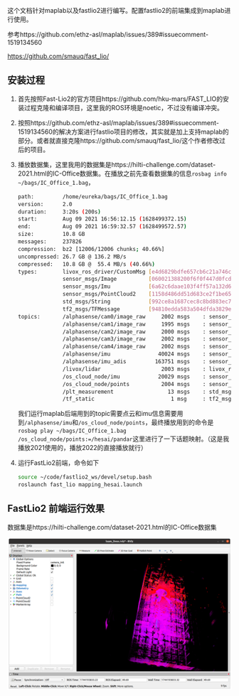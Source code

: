 这个文档针对maplab以及fastlio2进行编写。配置fastlio2的前端集成到maplab进行使用。

参考https://github.com/ethz-asl/maplab/issues/389#issuecomment-1519134560

https://github.com/smauq/fast_lio/

## 安装过程

1. 首先按照Fast-Lio2的官方项目https://github.com/hku-mars/FAST_LIO的安装过程克隆和编译项目，这里我的ROS环境是noetic，不过没有编译冲突。

2. 按照https://github.com/ethz-asl/maplab/issues/389#issuecomment-1519134560的解决方案进行fastlio项目的修改，其实就是加上支持maplab的部分。或者就直接克隆https://github.com/smauq/fast_lio/这个作者修改过后的项目。

3. 播放数据集，这里我用的数据集是https://hilti-challenge.com/dataset-2021.html的IC-Office数据集。在播放之前先查看数据集的信息`rosbag info ~/bags/IC_Office_1.bag`，
   ```bash
   path:         /home/eureka/bags/IC_Office_1.bag
   version:      2.0
   duration:     3:20s (200s)
   start:        Aug 09 2021 16:56:12.15 (1628499372.15)
   end:          Aug 09 2021 16:59:32.57 (1628499572.57)
   size:         10.8 GB
   messages:     237826
   compression:  bz2 [12006/12006 chunks; 40.66%]
   uncompressed: 26.7 GB @ 136.2 MB/s
   compressed:   10.8 GB @  55.4 MB/s (40.66%)
   types:        livox_ros_driver/CustomMsg [e4d6829bdfe657cb6c21a746c86b21a6]
                 sensor_msgs/Image          [060021388200f6f0f447d0fcd9c64743]
                 sensor_msgs/Imu            [6a62c6daae103f4ff57a132d6f95cec2]
                 sensor_msgs/PointCloud2    [1158d486dd51d683ce2f1be655c3c181]
                 std_msgs/String            [992ce8a1687cec8c8bd883ec73ca41d1]
                 tf2_msgs/TFMessage         [94810edda583a504dfda3829e70d7eec]
   topics:       /alphasense/cam0/image_raw     2002 msgs    : sensor_msgs/Image         
                 /alphasense/cam1/image_raw     1995 msgs    : sensor_msgs/Image         
                 /alphasense/cam2/image_raw     2000 msgs    : sensor_msgs/Image         
                 /alphasense/cam3/image_raw     2002 msgs    : sensor_msgs/Image         
                 /alphasense/cam4/image_raw     2002 msgs    : sensor_msgs/Image         
                 /alphasense/imu               40024 msgs    : sensor_msgs/Imu           
                 /alphasense/imu_adis         163751 msgs    : sensor_msgs/Imu           
                 /livox/lidar                   2003 msgs    : livox_ros_driver/CustomMsg
                 /os_cloud_node/imu            20029 msgs    : sensor_msgs/Imu           
                 /os_cloud_node/points          2004 msgs    : sensor_msgs/PointCloud2   
                 /plt_measurement                 13 msgs    : std_msgs/String           
                 /tf_static                        1 msg     : tf2_msgs/TFMessage
   ```

   我们运行maplab后端用到的topic需要点云和imu信息需要用到`/alphasense/imu`和`/os_cloud_node/points`，最终播放用到的命令是`rosbag play ~/bags/IC_Office_1.bag /os_cloud_node/points:=/hesai/pandar`这里进行了一下话题映射。（这是我播放2021使用的，播放2022的直接播放就行）

4. 运行FastLio2前端，命令如下

   ```bash
   source ~/code/fastlio2_ws/devel/setup.bash 
   roslaunch fast_lio mapping_hesai.launch 
   ```

## FastLio2 前端运行效果

数据集是https://hilti-challenge.com/dataset-2021.html的IC-Office数据集

![image-20250409181821613](./assets/image-20250409181821613.png)
